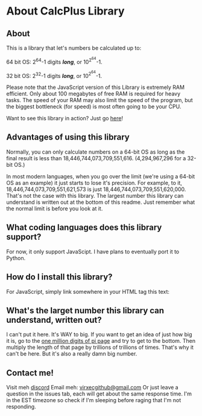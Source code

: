# About CalcPlus Library

## About

This is a library that let's numbers be calculated up to:

  64 bit OS: 2<sup>64</sup>-1 digits <i><b>long</b></i>, or 10<sup>2<sup>64</sup></sup>-1.
  
  32 bit OS: 2<sup>32</sup>-1 digits <i><b>long</b></i>, or 10<sup>2<sup>64</sup></sup>-1.

Please note that the JavaScript version of this Library is extremely RAM efficient. Only about 100 megabytes of free RAM is required for heavy tasks. The speed of your RAM may also limit the speed of the program, but the biggest bottleneck (for speed) is most often going to be your CPU. 

Want to see this library in action? Just go [here](https://virxec.github.io/CalcPlus/PreviewLibrary)!

## Advantages of using this library
Normally, you can only calculate numbers on a 64-bit OS as long as the final result is less than 18,446,744,073,709,551,616. (4,294,967,296 for a 32-bit OS.)

In most modern languages, when you go over the limit (we're using a 64-bit OS as an example) it just starts to lose it's precision. For example, to it, 18,446,744,073,709,551,621,573 is just 18,446,744,073,709,551,620,000. That's not the case with this library. The largest number this library can understand is written out at the bottom of this readme. Just remember what the normal limit is before you look at it.

## What coding languages does this library support?
For now, it only support JavaScipt. I have plans to eventually port it to Python.

## How do I install this library?

For JavaScript, simply link somewhere in your HTML <head> tag this text:

<script src="https://virxec.github.io/CalcPlus/assets/Library.js "></script>

## What's the larget number this library can understand, written out?

I can't put it here. It's WAY to big. If you want to get an idea of just how big it is, go to the [one million digits of pi page](https://www.piday.org/million/) and try to get to the bottom. Then multiply the length of that page by trillions of trillions of times. That's why it can't be here. But it's also a really damn big number.

## Contact me!
  Visit meh [discord](http://invite.gg/virxec)
  Email meh: virxecgithub@gmail.com
  Or just leave a question in the issues tab, each will get about the same response time. I'm in the EST timezone so check if I'm sleeping before raging that I'm not responding.
